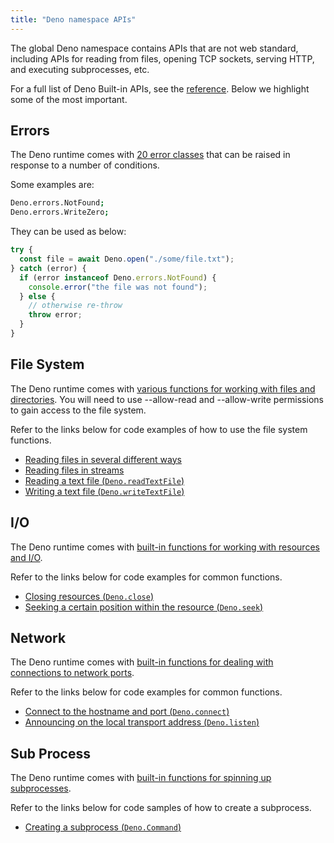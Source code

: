 ```yaml
---
title: "Deno namespace APIs"
---
```


The global Deno namespace contains APIs that are not web standard, including
APIs for reading from files, opening TCP sockets, serving HTTP, and executing
subprocesses, etc.

For a full list of Deno Built-in APIs, see the
[reference](https://deno.land/api?s=Deno). Below we highlight some of the most
important.

## Errors

The Deno runtime comes with [20 error classes](https://deno.land/api#Errors)
that can be raised in response to a number of conditions.

Some examples are:

```sh
Deno.errors.NotFound;
Deno.errors.WriteZero;
```

They can be used as below:

```ts
try {
  const file = await Deno.open("./some/file.txt");
} catch (error) {
  if (error instanceof Deno.errors.NotFound) {
    console.error("the file was not found");
  } else {
    // otherwise re-throw
    throw error;
  }
}
```

## File System

The Deno runtime comes with
[various functions for working with files and directories](https://deno.land/api#File_System).
You will need to use --allow-read and --allow-write permissions to gain access
to the file system.

Refer to the links below for code examples of how to use the file system
functions.

- [Reading files in several different ways](https://examples.deno.land/reading-files)
- [Reading files in streams](../../tutorials/file_server.md)
- [Reading a text file (`Deno.readTextFile`)](../../tutorials/read_write_files.md#reading-a-text-file)
- [Writing a text file (`Deno.writeTextFile`)](../../tutorials/read_write_files.md#writing-a-text-file)

## I/O

The Deno runtime comes with
[built-in functions for working with resources and I/O](https://deno.land/api#I/O).

Refer to the links below for code examples for common functions.

- [Closing resources (`Deno.close`)](https://doc.deno.land/deno/stable/~/Deno.close)
- [Seeking a certain position within the resource (`Deno.seek`)](https://doc.deno.land/deno/stable/~/Deno.seek)

## Network

The Deno runtime comes with
[built-in functions for dealing with connections to network ports](https://deno.land/api#Network).

Refer to the links below for code examples for common functions.

- [Connect to the hostname and port (`Deno.connect`)](https://doc.deno.land/deno/stable/~/Deno.connect)
- [Announcing on the local transport address (`Deno.listen`)](https://doc.deno.land/deno/stable/~/Deno.listen)

## Sub Process

The Deno runtime comes with
[built-in functions for spinning up subprocesses](https://deno.land/api#Sub_Process).

Refer to the links below for code samples of how to create a subprocess.

- [Creating a subprocess (`Deno.Command`)](../../tutorials/subprocess.md)
